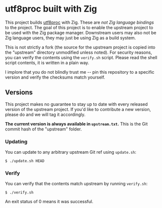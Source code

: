 # utf8proc built with Zig

This project builds [utf8proc](https://github.com/JuliaStrings/utf8proc)
with Zig. These are _not Zig language bindings_ to the project. The goal of
this project is to enable the upstream project to be used with the Zig
package manager. Downstream users may also not be Zig language users, they
may just be using Zig as a build system.

This is not strictly a fork (the source for the upstream project is copied
into the "upstream" directory unmodified unless noted). For security reasons,
you can verify the contents using the `verify.sh` script. Please read the
shell script contents, it is written in a plain way.

I implore that you do not blindly trust me -- pin this repository to a
specific version and verify the checksums match yourself.

## Versions

This project makes no guarantee to stay up to date with every released
version of the upstream project. If you'd like to contribute a new version,
please do and we will tag it accordingly.

**The current version is always available in `upstream.txt`.** This is
the Git commit hash of the "upstream" folder.

### Updating

You can update to any arbitrary upstream Git ref using `update.sh`:

```
$ ./update.sh HEAD
```

### Verify

You can verify that the contents match upstream by running `verify.sh`:

```
$ ./verify.sh
```

An exit status of 0 means it was successful.
